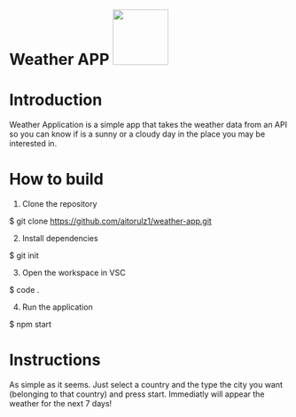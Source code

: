 # Weather APP <img src="assetes/images/logo.png" width="100">


# Introduction

Weather Application is a simple app that takes the weather data from an API so you can know if is a sunny or a cloudy day in the place you may be interested in.


# How to build

1. Clone the repository

$ git clone https://github.com/aitorulz1/weather-app.git


2. Install dependencies

$ git init


3. Open the workspace in VSC

$ code .


4. Run the application

$ npm start


# Instructions

As simple as it seems. Just select a country and the type the city you want (belonging to that country) and press start. Immediatly will appear the weather for the next 7 days!




